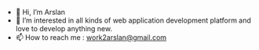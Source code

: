 - 👋 Hi, I’m Arslan
- 👀 I’m interested in all kinds of web application development platform and love to develop anything new.
- 📫 How to reach me : work2arslan@gmail.com

<!---
arslan2work/arslan2work is a ✨ special ✨ repository because its `README.md` (this file) appears on your GitHub profile.
You can click the Preview link to take a look at your changes.
--->
